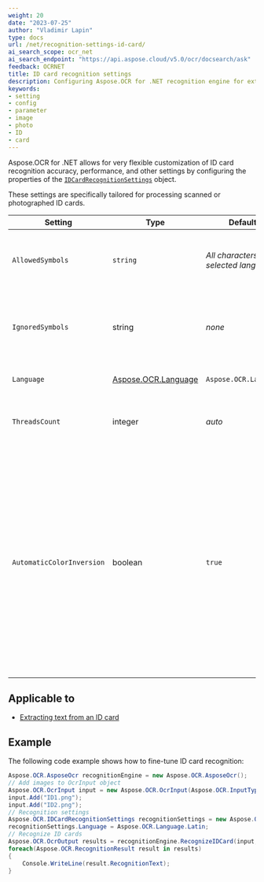 ```yaml
---
weight: 20
date: "2023-07-25"
author: "Vladimir Lapin"
type: docs
url: /net/recognition-settings-id-card/
ai_search_scope: ocr_net
ai_search_endpoint: "https://api.aspose.cloud/v5.0/ocr/docsearch/ask"
feedback: OCRNET
title: ID card recognition settings
description: Configuring Aspose.OCR for .NET recognition engine for extracting text from ID cards.
keywords:
- setting
- config
- parameter
- image
- photo
- ID
- card
---
```


Aspose.OCR for .NET allows for very flexible customization of ID card recognition accuracy, performance, and other settings by configuring the properties of the [`IDCardRecognitionSettings`](https://reference.aspose.com/ocr/net/aspose.ocr/idcardrecognitionsettings/) object.

These settings are specifically tailored for processing scanned or photographed ID cards.

Setting | Type | Default value | Description
------- | ---- | ------------- | -----------
`AllowedSymbols` | `string` | _All characters of the selected language_ | The [whitelist](/ocr/net/characters-whitelist/) of characters Aspose.OCR engine will look for.
`IgnoredSymbols` | string | _none_ | A [blacklist](/ocr/net/characters-blacklist/) of characters that are ignored during recognition.
`Language` | [Aspose.OCR.Language](https://reference.aspose.com/ocr/net/aspose.ocr/language/) | `Aspose.OCR.Language.None` | Specify a [language](/ocr/net/languages/) for recognition.
`ThreadsCount` | integer | _auto_ | The number of [CPU threads](/ocr/net/multithreading/) used for recognition.
`AutomaticColorInversion` | boolean | `true` | Improve recognition accuracy of white text on a dark/black background. If you are not optimizing every aspect of recognition (for example, for online applications or entry-level devices), leave this setting set to true.

## Applicable to

- [Extracting text from an ID card](/ocr/net/recognition/id-card/)

## Example

The following code example shows how to fine-tune ID card recognition:

```csharp
Aspose.OCR.AsposeOcr recognitionEngine = new Aspose.OCR.AsposeOcr();
// Add images to OcrInput object
Aspose.OCR.OcrInput input = new Aspose.OCR.OcrInput(Aspose.OCR.InputType.SingleImage);
input.Add("ID1.png");
input.Add("ID2.png");
// Recognition settings
Aspose.OCR.IDCardRecognitionSettings recognitionSettings = new Aspose.OCR.IDCardRecognitionSettings();
recognitionSettings.Language = Aspose.OCR.Language.Latin;
// Recognize ID cards
Aspose.OCR.OcrOutput results = recognitionEngine.RecognizeIDCard(input, recognitionSettings);
foreach(Aspose.OCR.RecognitionResult result in results)
{
	Console.WriteLine(result.RecognitionText);
}
```
